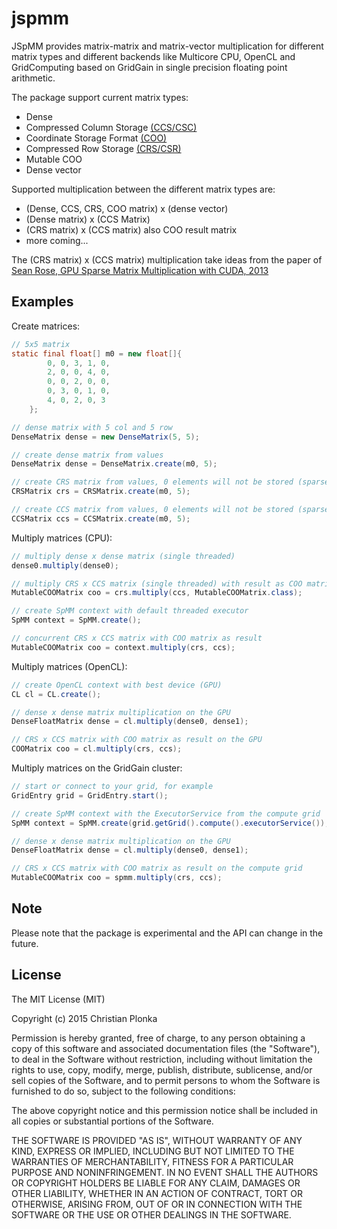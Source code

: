 # jspmm

JSpMM provides matrix-matrix and matrix-vector multiplication for different matrix types and different backends 
like Multicore CPU, OpenCL and GridComputing based on GridGain in single precision floating point arithmetic.

The package support current matrix types:

* Dense
* Compressed Column Storage [(CCS/CSC)](http://netlib.org/linalg/html_templates/node92.html)
* Coordinate Storage Format [(COO)](https://en.wikipedia.org/wiki/Sparse_matrix#Coordinate_list_.28COO.29)
* Compressed Row Storage [(CRS/CSR)](http://netlib.org/linalg/html_templates/node91.html)
* Mutable COO
* Dense vector

Supported multiplication between the different matrix types are:

* (Dense, CCS, CRS, COO matrix) x (dense vector)
* (Dense matrix) x (CCS Matrix)
* (CRS matrix) x (CCS matrix) also COO result matrix
* more coming...

The (CRS matrix) x (CCS matrix) multiplication take ideas from the paper of [Sean Rose, GPU Sparse Matrix Multiplication with CUDA, 2013](https://www.cs.fsu.edu/research/projects/rose_report.pdf)

## Examples

Create matrices:
```java
// 5x5 matrix
static final float[] m0 = new float[]{
        0, 0, 3, 1, 0,
        2, 0, 0, 4, 0,
        0, 0, 2, 0, 0,
        0, 3, 0, 1, 0,
        4, 0, 2, 0, 3
    };

// dense matrix with 5 col and 5 row
DenseMatrix dense = new DenseMatrix(5, 5);

// create dense matrix from values
DenseMatrix dense = DenseMatrix.create(m0, 5);

// create CRS matrix from values, 0 elements will not be stored (sparse)
CRSMatrix crs = CRSMatrix.create(m0, 5);

// create CCS matrix from values, 0 elements will not be stored (sparse)
CCSMatrix ccs = CCSMatrix.create(m0, 5);

```

Multiply matrices (CPU):

```java
// multiply dense x dense matrix (single threaded)
dense0.multiply(dense0);

// multiply CRS x CCS matrix (single threaded) with result as COO matrix
MutableCOOMatrix coo = crs.multiply(ccs, MutableCOOMatrix.class);

// create SpMM context with default threaded executor
SpMM context = SpMM.create();

// concurrent CRS x CCS matrix with COO matrix as result
MutableCOOMatrix coo = context.multiply(crs, ccs);

```

Multiply matrices (OpenCL):

```java
// create OpenCL context with best device (GPU)
CL cl = CL.create();

// dense x dense matrix multiplication on the GPU
DenseFloatMatrix dense = cl.multiply(dense0, dense1);

// CRS x CCS matrix with COO matrix as result on the GPU
COOMatrix coo = cl.multiply(crs, ccs);

```

Multiply matrices on the GridGain cluster:

```java
// start or connect to your grid, for example
GridEntry grid = GridEntry.start();

// create SpMM context with the ExecutorService from the compute grid
SpMM context = SpMM.create(grid.getGrid().compute().executorService());

// dense x dense matrix multiplication on the GPU
DenseFloatMatrix dense = cl.multiply(dense0, dense1);

// CRS x CCS matrix with COO matrix as result on the compute grid
MutableCOOMatrix coo = spmm.multiply(crs, ccs);

```

## Note

Please note that the package is experimental and the API can change in the future.

## License

The MIT License (MIT)

Copyright (c) 2015 Christian Plonka

Permission is hereby granted, free of charge, to any person obtaining a copy
of this software and associated documentation files (the "Software"), to deal
in the Software without restriction, including without limitation the rights
to use, copy, modify, merge, publish, distribute, sublicense, and/or sell
copies of the Software, and to permit persons to whom the Software is
furnished to do so, subject to the following conditions:

The above copyright notice and this permission notice shall be included in
all copies or substantial portions of the Software.

THE SOFTWARE IS PROVIDED "AS IS", WITHOUT WARRANTY OF ANY KIND, EXPRESS OR
IMPLIED, INCLUDING BUT NOT LIMITED TO THE WARRANTIES OF MERCHANTABILITY,
FITNESS FOR A PARTICULAR PURPOSE AND NONINFRINGEMENT. IN NO EVENT SHALL THE
AUTHORS OR COPYRIGHT HOLDERS BE LIABLE FOR ANY CLAIM, DAMAGES OR OTHER
LIABILITY, WHETHER IN AN ACTION OF CONTRACT, TORT OR OTHERWISE, ARISING FROM,
OUT OF OR IN CONNECTION WITH THE SOFTWARE OR THE USE OR OTHER DEALINGS IN
THE SOFTWARE.